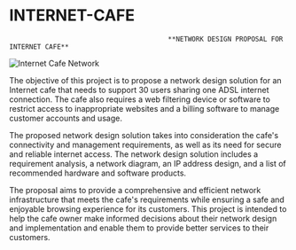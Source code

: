 # INTERNET-CAFE
                                            **NETWORK DESIGN PROPOSAL FOR INTERNET CAFE**

![Internet Cafe Network](https://github.com/Shahid-1102/INTERNET-CAFE/assets/102601195/2358cc68-d859-40dd-8f5f-840770bafdbe)

The objective of this project is to propose a network design solution for an Internet cafe that needs to support 30 users sharing one ADSL internet connection. The cafe also requires a web filtering device or software to restrict access to inappropriate websites and a billing software to manage customer accounts and usage.


The proposed network design solution takes into consideration the cafe's connectivity and management requirements, as well as its need for secure and reliable internet access. The network design solution includes a requirement analysis, a network diagram, an IP address design, and a list of recommended hardware and software products.


The proposal aims to provide a comprehensive and efficient network infrastructure that meets the cafe's requirements while ensuring a safe and enjoyable browsing experience for its customers. This project is intended to help the cafe owner make informed decisions about their network design and implementation and enable them to provide better services to their customers.
